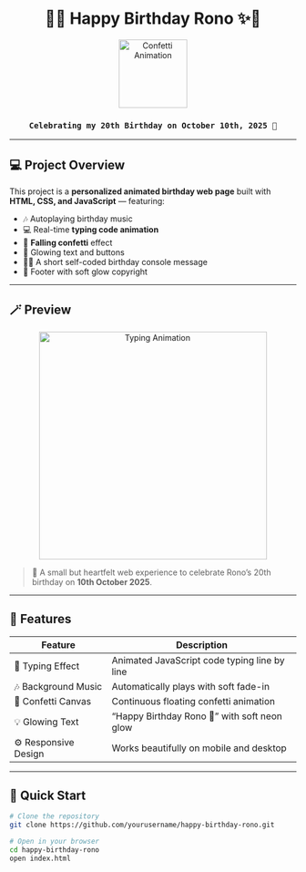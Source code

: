 <h1 align="center">
  🎂✨ Happy Birthday Rono ✨🎂
</h1>

<p align="center">
  <img src="https://media.giphy.com/media/3oEjI6SIIHBdRxXI40/giphy.gif" width="120" alt="Confetti Animation">
</p>

<h3 align="center">
  <code>Celebrating my 20th Birthday on October 10th, 2025 🥳</code>
</h3>

---

## 💻 Project Overview

This project is a **personalized animated birthday web page** built with  
**HTML, CSS, and JavaScript** — featuring:

- 🎶 Autoplaying birthday music  
- 💻 Real-time **typing code animation**  
- 🎊 **Falling confetti** effect  
- 🌈 Glowing text and buttons  
- 🧑‍💻 A short self-coded birthday console message  
- 💖 Footer with soft glow copyright

---

## 🪄 Preview

<p align="center">
  <img src="https://media.giphy.com/media/v1.Y2lkPTc5MGI3NjExY2VhY2U5ZDNhMjExMzVmZmM5ODI3ZDc5YWRmZTEzMDZmZWMzMzQzNyZjdD1n/tIeCLkB8geYtW/giphy.gif" width="400" alt="Typing Animation">
</p>

> 🎉 A small but heartfelt web experience to celebrate Rono’s 20th birthday on **10th October 2025**.

---

## 🧠 Features

| Feature | Description |
|----------|--------------|
| 💬 Typing Effect | Animated JavaScript code typing line by line |
| 🎶 Background Music | Automatically plays with soft fade-in |
| 🎊 Confetti Canvas | Continuous floating confetti animation |
| 💡 Glowing Text | “Happy Birthday Rono 🎉” with soft neon glow |
| ⚙️ Responsive Design | Works beautifully on mobile and desktop |

---

## 🚀 Quick Start

```bash
# Clone the repository
git clone https://github.com/yourusername/happy-birthday-rono.git

# Open in your browser
cd happy-birthday-rono
open index.html
